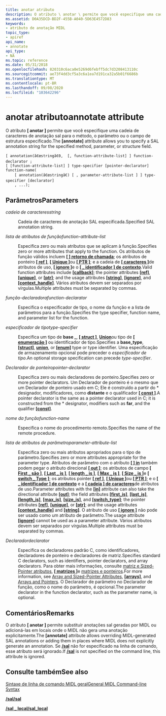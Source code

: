 ```yaml
---
title: anotar atributo
description: O atributo \ anotar \ permite que você especifique uma cadeia de caracteres de anotação SAL para o método, o parâmetro ou o campo de estrutura especificado.
ms.assetid: D0A35DCD-BD2F-455B-A040-5D63E4572D83
keywords:
- atributo de anotação MIDL
topic_type:
- apiref
api_name:
- annotate
api_type:
- NA
ms.topic: reference
ms.date: 05/31/2018
ms.openlocfilehash: 820310c6aca0e5269d6febff5dc7d3208413110c
ms.sourcegitcommit: ae73f4dd3cf5a3c6a1ea7d191ca32a5b01f6686b
ms.translationtype: MT
ms.contentlocale: pt-BR
ms.lasthandoff: 09/08/2020
ms.locfileid: "103642296"
---
```

# <a name="annotate-attribute"></a><span data-ttu-id="bbd1f-104">anotar atributo</span><span class="sxs-lookup"><span data-stu-id="bbd1f-104">annotate attribute</span></span>

<span data-ttu-id="bbd1f-105">O atributo **\[ anotar \]** permite que você especifique uma cadeia de caracteres de anotação sal para o método, o parâmetro ou o campo de estrutura especificado.</span><span class="sxs-lookup"><span data-stu-id="bbd1f-105">The **\[annotate\]** attribute allows you to specify a SAL annotation string for the specified method, parameter, or structure field.</span></span>

``` syntax
[ annotation(â€œstringâ€0,  [, function-attribute-list] ] function-declarator ;
[ [function-attribute-list] ] type-specifier [pointer-declarator] function-name(
    [ annotation(â€œstringâ€) [ , parameter-attribute-list ] ] type-specifier [declarator]
    , ...);
```

## <a name="parameters"></a><span data-ttu-id="bbd1f-106">Parâmetros</span><span class="sxs-lookup"><span data-stu-id="bbd1f-106">Parameters</span></span>

<dl> <dt>

<span data-ttu-id="bbd1f-107">*cadeia de caracteres*</span><span class="sxs-lookup"><span data-stu-id="bbd1f-107">*string*</span></span> 
</dt> <dd>

<span data-ttu-id="bbd1f-108">Cadeia de caracteres de anotação SAL especificada.</span><span class="sxs-lookup"><span data-stu-id="bbd1f-108">Specified SAL annotation string.</span></span>

</dd> <dt>

<span data-ttu-id="bbd1f-109">*lista de atributos de função*</span><span class="sxs-lookup"><span data-stu-id="bbd1f-109">*function-attribute-list*</span></span> 
</dt> <dd>

<span data-ttu-id="bbd1f-110">Especifica zero ou mais atributos que se aplicam à função.</span><span class="sxs-lookup"><span data-stu-id="bbd1f-110">Specifies zero or more attributes that apply to the function.</span></span> <span data-ttu-id="bbd1f-111">Os atributos de função válidos incluem [**\[ \] retorno de chamada**](callback.md); os atributos de ponteiro [**\[ ref \]**](ref.md), [**\[ Unique \]**](unique.md)ou [**\[ PTR \]**](ptr.md); e a cadeia de [**\[ caracteres \]**](string.md)de atributos de uso, [**\[ ignore \]**](ignore.md)e o [**\[ \_ identificador \] de contexto**](context-handle.md).</span><span class="sxs-lookup"><span data-stu-id="bbd1f-111">Valid function attributes include [**\[callback\]**](callback.md); the pointer attributes [**\[ref\]**](ref.md), [**\[unique\]**](unique.md), or [**\[ptr\]**](ptr.md); and the usage attributes [**\[string\]**](string.md), [**\[ignore\]**](ignore.md), and [**\[context\_handle\]**](context-handle.md).</span></span> <span data-ttu-id="bbd1f-112">Vários atributos devem ser separados por vírgulas.</span><span class="sxs-lookup"><span data-stu-id="bbd1f-112">Multiple attributes must be separated by commas.</span></span>

</dd> <dt>

<span data-ttu-id="bbd1f-113">*função-declaradora*</span><span class="sxs-lookup"><span data-stu-id="bbd1f-113">*function-declarator*</span></span> 
</dt> <dd>

<span data-ttu-id="bbd1f-114">Especifica o especificador de tipo, o nome da função e a lista de parâmetros para a função.</span><span class="sxs-lookup"><span data-stu-id="bbd1f-114">Specifies the type specifier, function name, and parameter list for the function.</span></span>

</dd> <dt>

<span data-ttu-id="bbd1f-115">*especificador de tipo*</span><span class="sxs-lookup"><span data-stu-id="bbd1f-115">*type-specifier*</span></span> 
</dt> <dd>

<span data-ttu-id="bbd1f-116">Especifica um tipo de **base \_**, [**\[ struct \]**](struct.md), [**Union**](union.md)ou tipo de [**\[ enumeração \]**](enum.md) ou identificador de tipo.</span><span class="sxs-lookup"><span data-stu-id="bbd1f-116">Specifies a **base\_type**, [**\[struct\]**](struct.md), [**union**](union.md), or [**\[enum\]**](enum.md) type or type identifier.</span></span> <span data-ttu-id="bbd1f-117">Uma especificação de armazenamento opcional pode preceder o *especificador de tipo*.</span><span class="sxs-lookup"><span data-stu-id="bbd1f-117">An optional storage specification can precede *type-specifier*.</span></span>

</dd> <dt>

<span data-ttu-id="bbd1f-118">*Declarador de ponteiro*</span><span class="sxs-lookup"><span data-stu-id="bbd1f-118">*pointer-declarator*</span></span> 
</dt> <dd>

<span data-ttu-id="bbd1f-119">Especifica zero ou mais declaradores de ponteiro.</span><span class="sxs-lookup"><span data-stu-id="bbd1f-119">Specifies zero or more pointer declarators.</span></span> <span data-ttu-id="bbd1f-120">Um Declarador de ponteiro é o mesmo que um Declarador de ponteiro usado em C; Ele é construído a partir do \* designador, modificadores, como **distante** e o qualificador [**\[ const \]**](const.md).</span><span class="sxs-lookup"><span data-stu-id="bbd1f-120">A pointer declarator is the same as a pointer declarator used in C; it is constructed from the \* designator, modifiers such as **far**, and the qualifier [**\[const\]**](const.md).</span></span>

</dd> <dt>

<span data-ttu-id="bbd1f-121">*nome da função*</span><span class="sxs-lookup"><span data-stu-id="bbd1f-121">*function-name*</span></span> 
</dt> <dd>

<span data-ttu-id="bbd1f-122">Especifica o nome do procedimento remoto.</span><span class="sxs-lookup"><span data-stu-id="bbd1f-122">Specifies the name of the remote procedure.</span></span>

</dd> <dt>

<span data-ttu-id="bbd1f-123">*lista de atributos de parâmetro*</span><span class="sxs-lookup"><span data-stu-id="bbd1f-123">*parameter-attribute-list*</span></span> 
</dt> <dd>

<span data-ttu-id="bbd1f-124">Especifica zero ou mais atributos apropriados para o tipo de parâmetro.</span><span class="sxs-lookup"><span data-stu-id="bbd1f-124">Specifies zero or more attributes appropriate for the parameter type.</span></span> <span data-ttu-id="bbd1f-125">Atributos de parâmetro com o atributo [**\[ \] in**](in.md) também podem pegar o atributo direcional [**\[ out \]**](out-idl.md); os atributos de campo [**\[ First \_ são \]**](first-is.md), [**\[ Last \_ is \]**](last-is.md), [**\[ length \_ is \]**](length-is.md), [**\[ Max \_ is \]**](max-is.md), [**\[ Size \_ is \]**](size-is.md)e [**\[ switch \_ Type \]**](switch-type.md); os atributos pointer [**\[ ref \]**](ref.md), [**\[ Unique \]**](unique.md)ou [**\[ PTR \]**](ptr.md); e o [**\[ \_ identificador \] de contexto**](context-handle.md) e a [**\[ cadeia \] de caracteres**](string.md)de atributos de uso.</span><span class="sxs-lookup"><span data-stu-id="bbd1f-125">Parameter attributes with the [**\[in\]**](in.md) attribute can also take the directional attribute [**\[out\]**](out-idl.md); the field attributes [**\[first\_is\]**](first-is.md), [**\[last\_is\]**](last-is.md), [**\[length\_is\]**](length-is.md), [**\[max\_is\]**](max-is.md), [**\[size\_is\]**](size-is.md), and [**\[switch\_type\]**](switch-type.md); the pointer attributes [**\[ref\]**](ref.md), [**\[unique\]**](unique.md), or [**\[ptr\]**](ptr.md); and the usage attributes [**\[context\_handle\]**](context-handle.md) and [**\[string\]**](string.md).</span></span> <span data-ttu-id="bbd1f-126">O atributo de uso [**\[ ignore \]**](ignore.md) não pode ser usado como um atributo de parâmetro.</span><span class="sxs-lookup"><span data-stu-id="bbd1f-126">The usage attribute [**\[ignore\]**](ignore.md) cannot be used as a parameter attribute.</span></span> <span data-ttu-id="bbd1f-127">Vários atributos devem ser separados por vírgulas.</span><span class="sxs-lookup"><span data-stu-id="bbd1f-127">Multiple attributes must be separated by commas.</span></span>

</dd> <dt>

<span data-ttu-id="bbd1f-128">*Declarador*</span><span class="sxs-lookup"><span data-stu-id="bbd1f-128">*declarator*</span></span> 
</dt> <dd>

<span data-ttu-id="bbd1f-129">Especifica os declaradores padrão C, como identificadores, declaradores de ponteiro e declaradores de matriz.</span><span class="sxs-lookup"><span data-stu-id="bbd1f-129">Specifies standard C declarators, such as identifiers, pointer declarators, and array declarators.</span></span> <span data-ttu-id="bbd1f-130">Para obter mais informações, consulte [matriz e Sized-Pointer atributos](array-and-sized-pointer-attributes.md), [**\[ matrizes \]**](../rpc/arrays.md)e [matrizes e ponteiros](/windows/desktop/Rpc/arrays-and-pointers).</span><span class="sxs-lookup"><span data-stu-id="bbd1f-130">For more information, see [Array and Sized-Pointer Attributes](array-and-sized-pointer-attributes.md), [**\[arrays\]**](../rpc/arrays.md), and [Arrays and Pointers](/windows/desktop/Rpc/arrays-and-pointers).</span></span> <span data-ttu-id="bbd1f-131">O Declarador de parâmetro no Declarador de função, como o nome do parâmetro, é opcional.</span><span class="sxs-lookup"><span data-stu-id="bbd1f-131">The parameter declarator in the function declarator, such as the parameter name, is optional.</span></span>

</dd> </dl>

## <a name="remarks"></a><span data-ttu-id="bbd1f-132">Comentários</span><span class="sxs-lookup"><span data-stu-id="bbd1f-132">Remarks</span></span>

<span data-ttu-id="bbd1f-133">O atributo **\[ anotar \]** permite substituir anotações sal geradas por MIDL ou adicioná-las em locais onde o MIDL não gera uma anotação explicitamente.</span><span class="sxs-lookup"><span data-stu-id="bbd1f-133">The **\[annotate\]** attribute allows overriding MIDL-generated SAL annotations or adding them in places where MIDL does not explicitly generate an annotation.</span></span> <span data-ttu-id="bbd1f-134">Se [**/sal**](-sal.md) não for especificado na linha de comando, esse atributo será ignorado.</span><span class="sxs-lookup"><span data-stu-id="bbd1f-134">If [**/sal**](-sal.md) is not specified on the command line, this attribute is ignored.</span></span>

## <a name="see-also"></a><span data-ttu-id="bbd1f-135">Consulte também</span><span class="sxs-lookup"><span data-stu-id="bbd1f-135">See also</span></span>

<dl> <dt>

[<span data-ttu-id="bbd1f-136">Sintaxe de linha de comando MIDL geral</span><span class="sxs-lookup"><span data-stu-id="bbd1f-136">General MIDL Command-line Syntax</span></span>](general-midl-command-line-syntax.md)
</dt> <dt>

[<span data-ttu-id="bbd1f-137">**/sal**</span><span class="sxs-lookup"><span data-stu-id="bbd1f-137">**/sal**</span></span>](-sal.md)
</dt> <dt>

[<span data-ttu-id="bbd1f-138">**/sal \_ local**</span><span class="sxs-lookup"><span data-stu-id="bbd1f-138">**/sal\_local**</span></span>](-sal-local.md)
</dt> </dl>

 

 